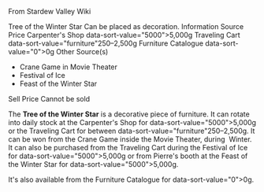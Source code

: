 From Stardew Valley Wiki

Tree of the Winter Star Can be placed as decoration. Information Source Price Carpenter's Shop data-sort-value="5000"&gt;5,000g Traveling Cart data-sort-value="furniture"250–2,500g Furniture Catalogue data-sort-value="0"&gt;0g Other Source(s)

- Crane Game in Movie Theater
- Festival of Ice
- Feast of the Winter Star

Sell Price Cannot be sold

The **Tree of the Winter Star** is a decorative piece of furniture. It can rotate into daily stock at the Carpenter's Shop for data-sort-value="5000"&gt;5,000g or the Traveling Cart for between data-sort-value="furniture"250–2,500g. It can be won from the Crane Game inside the Movie Theater, during  Winter. It can also be purchased from the Traveling Cart during the Festival of Ice for data-sort-value="5000"&gt;5,000g or from Pierre's booth at the Feast of the Winter Star for data-sort-value="5000"&gt;5,000g.

It's also available from the Furniture Catalogue for data-sort-value="0"&gt;0g.